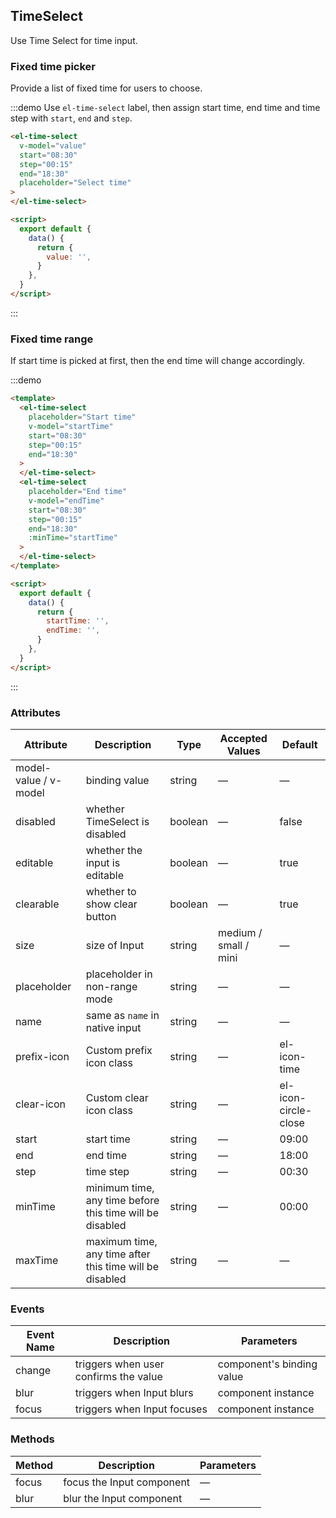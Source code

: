 ## TimeSelect

Use Time Select for time input.

### Fixed time picker

Provide a list of fixed time for users to choose.

:::demo Use `el-time-select` label, then assign start time, end time and time step with `start`, `end` and `step`.

```html
<el-time-select
  v-model="value"
  start="08:30"
  step="00:15"
  end="18:30"
  placeholder="Select time"
>
</el-time-select>

<script>
  export default {
    data() {
      return {
        value: '',
      }
    },
  }
</script>
```

:::

### Fixed time range

If start time is picked at first, then the end time will change accordingly.

:::demo

```html
<template>
  <el-time-select
    placeholder="Start time"
    v-model="startTime"
    start="08:30"
    step="00:15"
    end="18:30"
  >
  </el-time-select>
  <el-time-select
    placeholder="End time"
    v-model="endTime"
    start="08:30"
    step="00:15"
    end="18:30"
    :minTime="startTime"
  >
  </el-time-select>
</template>

<script>
  export default {
    data() {
      return {
        startTime: '',
        endTime: '',
      }
    },
  }
</script>
```

:::

### Attributes

| Attribute             | Description                                              | Type    | Accepted Values       | Default              |
| --------------------- | -------------------------------------------------------- | ------- | --------------------- | -------------------- |
| model-value / v-model | binding value                                            | string  | —                     | —                    |
| disabled              | whether TimeSelect is disabled                           | boolean | —                     | false                |
| editable              | whether the input is editable                            | boolean | —                     | true                 |
| clearable             | whether to show clear button                             | boolean | —                     | true                 |
| size                  | size of Input                                            | string  | medium / small / mini | —                    |
| placeholder           | placeholder in non-range mode                            | string  | —                     | —                    |
| name                  | same as `name` in native input                           | string  | —                     | —                    |
| prefix-icon           | Custom prefix icon class                                 | string  | —                     | el-icon-time         |
| clear-icon            | Custom clear icon class                                  | string  | —                     | el-icon-circle-close |
| start                 | start time                                               | string  | —                     | 09:00                |
| end                   | end time                                                 | string  | —                     | 18:00                |
| step                  | time step                                                | string  | —                     | 00:30                |
| minTime               | minimum time, any time before this time will be disabled | string  | —                     | 00:00                |
| maxTime               | maximum time, any time after this time will be disabled  | string  | —                     | —                    |

### Events

| Event Name | Description                           | Parameters                |
| ---------- | ------------------------------------- | ------------------------- |
| change     | triggers when user confirms the value | component's binding value |
| blur       | triggers when Input blurs             | component instance        |
| focus      | triggers when Input focuses           | component instance        |

### Methods

| Method | Description               | Parameters |
| ------ | ------------------------- | ---------- |
| focus  | focus the Input component | —          |
| blur   | blur the Input component  | —          |
